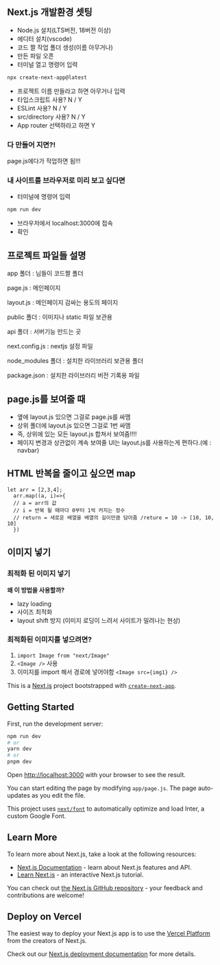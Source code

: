 ## Next.js 개발환경 셋팅

- Node.js 설치(LTS버전, 18버전 이상)
- 에디터 설치(vscode)
- 코드 짤 작업 폴더 생성(이름 아무거나)
- 만든 파일 오픈
- 터미널 열고 명령어 입력

```
npx create-next-app@latest
```

- 프로젝트 이름 만들라고 하면 아무거나 입력
- 타입스크립트 사용? N / Y
- ESLint 사용? N / Y
- src/directory 사용? N / Y
- App router 선택하라고 하면 Y

### 다 만들어 지면?!

page.js에다가 작업하면 됨!!!

### 내 사이트를 브라우저로 미리 보고 싶다면

- 터미널에 명령어 입력

```
npm run dev
```

- 브라우저에서 localhost:3000에 접속
- 확인

## 프로젝트 파일들 설명

app 폴더 : 님들이 코드짤 폴더

page.js : 메인페이지

layout.js : 메인페이지 감싸는 용도의 페이지

public 폴더 : 이미지나 static 파일 보관용

api 폴더 : 서버기능 만드는 곳

next.config.js : nextjs 설정 파일

node_modules 폴더 : 설치한 라이브러리 보관용 폴더

package.json : 설치한 라이브러리 버전 기록용 파일

## page.js를 보여줄 때

- 옆에 layout.js 있으면 그걸로 page.js를 싸맴
- 상위 폴더에 layout.js 있으면 그걸로 1번 싸맴
- 즉, 상위에 있는 모든 layout.js 합쳐서 보여줌!!!!
- 페이지 변경과 상관없이 계속 보여줄 UI는 layout.js를 사용하는게 편하다.(예 : navbar)

## HTML 반복을 줄이고 싶으면 map

```
let arr = [2,3,4];
  arr.map((a, i)=>{
  // a = arr의 값
  // i = 반복 될 때마다 0부터 1씩 커지는 정수
  // return = 새로운 배열을 배열의 길이만큼 담아줌 /reture = 10 -> [10, 10, 10]
  })
```

## 이미지 넣기

### 최적화 된 이미지 넣기

**왜 이 방법을 사용할까?**

- lazy loading
- 사이즈 최적화
- layout shift 방지 (이미지 로딩이 느려서 사이트가 밀려나는 현상)

### 최적화된 이미지를 넣으려면?

1. `import Image from "next/Image"`
2. `<Image />` 사용
3. 이미지를 import 해서 경로에 넣어야함
   `<Image src={img1} />`

This is a [Next.js](https://nextjs.org/) project bootstrapped with [`create-next-app`](https://github.com/vercel/next.js/tree/canary/packages/create-next-app).

## Getting Started

First, run the development server:

```bash
npm run dev
# or
yarn dev
# or
pnpm dev
```

Open [http://localhost:3000](http://localhost:3000) with your browser to see the result.

You can start editing the page by modifying `app/page.js`. The page auto-updates as you edit the file.

This project uses [`next/font`](https://nextjs.org/docs/basic-features/font-optimization) to automatically optimize and load Inter, a custom Google Font.

## Learn More

To learn more about Next.js, take a look at the following resources:

- [Next.js Documentation](https://nextjs.org/docs) - learn about Next.js features and API.
- [Learn Next.js](https://nextjs.org/learn) - an interactive Next.js tutorial.

You can check out [the Next.js GitHub repository](https://github.com/vercel/next.js/) - your feedback and contributions are welcome!

## Deploy on Vercel

The easiest way to deploy your Next.js app is to use the [Vercel Platform](https://vercel.com/new?utm_medium=default-template&filter=next.js&utm_source=create-next-app&utm_campaign=create-next-app-readme) from the creators of Next.js.

Check out our [Next.js deployment documentation](https://nextjs.org/docs/deployment) for more details.
